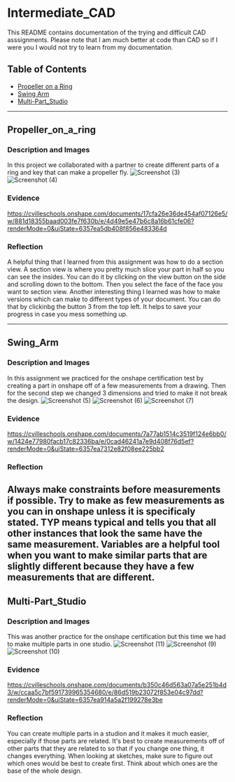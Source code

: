 # Intermediate_CAD
This README contains documentation of the trying and difficult CAD asssignments. Please note that I am much better at code than CAD so if I were you I would not try to learn from my documentation.
## Table of Contents
* [Propeller on a Ring](#Propeller_on_a_Ring)
* [Swing Arm](#Swing_Arm)
* [Multi-Part_Studio](#Multi-Part_Studio)

---

## Propeller_on_a_ring

### Description and Images
In this project we collaborated with a partner to create different parts of a ring and key that can make a propeller fly. 
![Screenshot (3)](https://user-images.githubusercontent.com/91094422/197535259-7f95866b-a796-4434-a3d5-1f2cebb3d292.png)
![Screenshot (4)](https://user-images.githubusercontent.com/91094422/197535314-e7f6cf5d-44ba-4a0c-ae36-f1961ee4a87e.png)

### Evidence
https://cvilleschools.onshape.com/documents/17cfa26e36de454af07126e5/w/881d18355baad003fe7f630b/e/4d49e5e47b6c8a16b61cfe06?renderMode=0&uiState=6357ea5db408f856e483364d 

### Reflection
A helpful thing that I learned from this assignment was how to do a section view. A section view is where you pretty much slice your part in half so you can see the insides. You can do it by clicking on the view button on the side and scrolling down to the bottom. Then you select the face of the face you want to section view. Another interesting thing I learned was how to make versions which can make to different types of your document. You can do that by clickinbg the button 3 from the top left. It helps to save your progress in case you mess something up.

---

## Swing_Arm

### Description and Images
In this assignment we practiced for the onshape certification test by creating a part in onshape off of a few measurements from a drawing. Then for the second step we changed 3 dimensions and tried to make it not break the design.
![Screenshot (5)](https://user-images.githubusercontent.com/91094422/197536716-7b991a24-d698-4ca9-96fa-28ff5e71d7a7.png)
![Screenshot (6)](https://user-images.githubusercontent.com/91094422/197536730-f1dde697-ab45-453f-8359-e539bab8a236.png)
![Screenshot (7)](https://user-images.githubusercontent.com/91094422/197536749-425905c2-b695-4bd9-bb5f-dae975a2421d.png)

### Evidence
https://cvilleschools.onshape.com/documents/7a77ab1514c3519f124e6bb0/w/1424e77980facb17c82336ba/e/0cad46241a7e9d408f76d5ef?renderMode=0&uiState=6357ea7312e82f08ee225bb2

### Reflection
Always make constraints before measurements if possible. Try to make as few measurements as you can in onshape unless it is specificaly stated. TYP means typical and tells you that all other instances that look the same have the same measurement. Variables are a helpful tool when you want to make similar parts that are slightly different because they have a few measurements that are different.
---

## Multi-Part_Studio

### Description and Images
This was another practice for the onshape certification but this time we had to make multiple parts in one studio.
![Screenshot (11)](https://user-images.githubusercontent.com/91094422/197540567-53378404-1ea8-45d6-8755-3ce2dd765e38.png)
![Screenshot (9)](https://user-images.githubusercontent.com/91094422/197540188-59d9067b-9ce1-430b-801f-7ea34a66ca0c.png)
![Screenshot (10)](https://user-images.githubusercontent.com/91094422/197540204-1c7c6536-a3b3-4125-b37a-a90ca2bab509.png)

### Evidence
https://cvilleschools.onshape.com/documents/b350c46d563a07a5e251b4d3/w/ccaa5c7bf591739965354680/e/86d519b23072f853e04c97dd?renderMode=0&uiState=6357ea914a5a2f199278e3be

### Reflection
You can create multiple parts in a studion and it makes it much easier, especially if those parts are related. It's best to create measurements off of other parts that they are related to so that if you change one thing, it changes everything. When looking at sketches, make sure to figure out which ones would be best to create first. Think about which ones are the base of the whole design.
